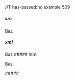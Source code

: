 //T has-passed:no
example 509
##### src
[Foo
  bar]: /url

[Baz][Foo bar]
##### xml
<?xml version="1.0" encoding="UTF-8"?>
<!DOCTYPE document SYSTEM "CommonMark.dtd">
<document xmlns="http://commonmark.org/xml/1.0">
  <paragraph>
    <link destination="/url" title="">
      <text>Baz</text>
    </link>
  </paragraph>
</document>
##### html
<p><a href="/url">Baz</a></p>
#####
